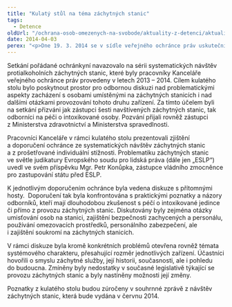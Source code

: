 ```yaml
---
title: "Kulatý stůl na téma záchytných stanic"
tags:
  - Detence
oldUrl: "/ochrana-osob-omezenych-na-svobode/aktuality-z-detenci/aktuality-z-detenci-2014/kulaty-stul-na-tema-zachytnych-stanic/"
date: 2014-04-03
perex: "<p>Dne 19. 3. 2014 se v sídle veřejného ochránce práv uskutečnil kulatý stůl na téma „Aktuální otázky zacházení s osobami na protialkoholních a protitoxikomanických záchytných stanicích“.</p>"
---
```


<!-- imported from the old website -->

<p>Setkání pořádané ochránkyní navazovalo na sérii systematických návštěv protialkoholních záchytných stanic, které byly pracovníky Kanceláře veřejného ochránce práv provedeny v letech 2013 – 2014. Cílem kulatého stolu bylo poskytnout prostor pro odbornou diskuzi nad problematickými aspekty zacházení s osobami umístěnými na záchytných stanicích i nad dalšími otázkami provozování tohoto druhu zařízení. Za tímto účelem byli na setkání přizváni jak zástupci šesti navštívených záchytných stanic, tak odborníci na péči o intoxikované osoby. Pozvání přijali rovněž zástupci z Ministerstva zdravotnictví a Ministerstva spravedlnosti. </p><p>Pracovníci Kanceláře v rámci kulatého stolu prezentovali zjištění a doporučení ochránce ze systematických návštěv záchytných stanic a z prošetřované individuální stížnosti. Problematiku záchytných stanic ve světle judikatury Evropského soudu pro lidská práva (dále jen „ESLP“) uvedl ve svém příspěvku Mgr. Petr Konůpka, zástupce vládního zmocněnce pro zastupování státu před ESLP. </p><p>K jednotlivým doporučením ochránce byla vedena diskuze s přítomnými hosty.  Doporučení tak byla konfrontována s praktickými poznatky a názory odborníků, kteří mají dlouhodobou zkušenost s péčí o intoxikované jedince či přímo z provozu záchytných stanic. Diskutovány byly zejména otázky umisťování osob na stanici, zajištění bezpečnosti zachycených a personálu, používání omezovacích prostředků, personálního zabezpečení, ale i zajištění soukromí na záchytných stanicích. </p><p>V rámci diskuze byla kromě konkrétních problémů otevřena rovněž témata systémového charakteru, přesahující rozměr jednotlivých zařízení. Účastníci hovořili o smyslu záchytné služby, její historii, současnosti, ale i pohledu do budoucna. Zmíněny byly nedostatky v současné legislativě týkající se provozu záchytných stanic a byly nastíněny možnosti její změny. </p>Poznatky z kulatého stolu budou zúročeny v souhrnné zprávě z návštěv záchytných stanic, která bude vydána v červnu 2014.

